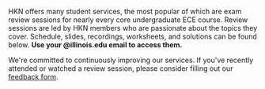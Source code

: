HKN offers many student services, the most popular of which are exam review sessions for nearly every core undergraduate ECE course. Review sessions are led by HKN members who are passionate about the topics they cover. Schedule, slides, recordings, worksheets, and solutions can be found below. **Use your @illinois.edu email to access them.**

We're committed to continuously improving our services. If you've recently attended or watched a review session, please consider filling out our [feedback form](https://docs.google.com/forms/d/e/1FAIpQLSdw3kWh2bGqrUcBFtWbEoZ6nTNc9q5_NAxYruvesSDRuEtkcw/viewform?usp=sf_link).
